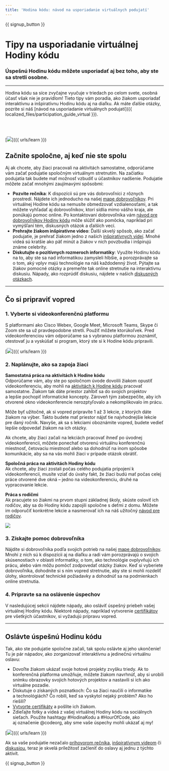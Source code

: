 ```yaml
---
title: 'Hodina kódu: návod na usporiadanie virtuálnych podujatí'
---
```


{{ signup_button }}

# Tipy na usporiadanie virtuálnej Hodiny kódu

### Úspešnú Hodinu kódu môžete usporiadať aj bez toho, aby ste sa stretli osobne.

***

Hodina kódu sa síce zvyčajne vyučuje v triedach po celom svete, osobná účasť však nie je pravidlom! Tieto tipy vám poradia, ako žiakom usporiadať interaktívnu a inšpiratívnu Hodinu kódu aj na diaľku.  Ak máte ďalšie otázky, pozrite si náš [návod na usporiadanie virtuálnych podujatí]({{ localized_files/participation_guide_virtual }}).

<br><br>

[<img src="/images/fit-600/Marketing/pexels-andrea-piacquadio-3762940.jpg" />]({{ urls/learn }})

## Začnite spoločne, aj keď nie ste spolu
Aj ak chcete, aby žiaci pracovali na aktivitách samostatne, odporúčame vám začať podujatie spoločným virtuálnym stretnutím. Na začiatku podujatia tak budete mať možnosť vzbudiť u účastníkov nadšenie. Podujatie môžete začať mnohými zaujímavými spôsobmi:

<ul>
<li><b>Pozvite rečníka</b>: K dispozícii sú pre vás dobrovoľníci z rôznych prostredí. Nájdete ich jednoducho na našej <a href="https://code.org/volunteer/local">mape dobrovoľníkov</a>. Pri virtuálnej Hodine kódu sa nemusíte obmedzovať vzdialenosťami, a tak môžete vyhľadať aj dobrovoľníkov, ktorí sídlia mimo vášho kraja, ale ponúkajú pomoc online. Po kontaktovaní dobrovoľníka vám <a href="http://hourofcode.com/us/how-to/volunteers">návod pre dobrovoľníkov Hodiny kódu</a> môže slúžiť ako pomôcka, napríklad pri vymýšľaní tém, diskusných otázok a ďalších vecí.</li>
<li><b>Prehrajte žiakom inšpiratívne video</b>: Ďalší skvelý spôsob, ako začať podujatie, je prehrať žiakom jedno z našich <a href="http://hourofcode.com/us/promote/resources#videos">inšpiratívnych videí</a>. Mnohé videá sú kratšie ako päť minút a žiakov v nich povzbudia i inšpirujú známe celebrity.</li>
<li><b>Diskutujte o pozitívnych rozmeroch informatiky</b>: Využite Hodinu kódu na to, aby ste sa nad informatikou zamysleli hlbšie, a porozprávajte sa o tom, aký vplyv majú technológie na náš každodenný život. Pýtajte sa žiakov pomocné otázky a premeňte tak online stretnutie na interaktívnu diskusiu. Nápady, ako rozprúdiť diskusiu, nájdete v našich <a href="https://code.org/csforgood#prompts">diskusných otázkach</a>.</li>
</ul>

---

## Čo si pripraviť vopred

### 1. Vyberte si videokonferenčnú platformu
S platformami ako Cisco Webex, Google Meet, Microsoft Teams, Skype či Zoom ste sa už pravdepodobne stretli. Použiť môžete ktorúkoľvek. Pred videokonferenciou vám odporúčame sa s vybranou platformou zoznámiť, otestovať ju a vyskúšať si program, ktorý ste si k Hodine kódu pripravili.

[<img src="/images/fit-600/Marketing/photo-of-boy-video-calling-with-a-woman-4145197.jpg" />]({{ urls/learn }})

### 2. Naplánujte, ako sa zapoja žiaci
**Samostatná práca na aktivitách k Hodine kódu**<br> Odporúčame vám, aby ste po spoločnom úvode dovolili žiakom opustiť videokonferenciu, aby mohli na <a href="https://hourofcode.com/us/learn">aktivitách k Hodine kódu</a> pracovať samostatne. Žiakom tak dáte priestor zahĺbiť sa do svojich projektov a lepšie pochopiť informatické koncepty. Zároveň tým zabezpečíte, aby ich otvorené okno videokonferencie nerozptyľovalo a nekomplikovalo im prácu.

Môže byť užitočné, ak si vopred pripravíte 1 až 3 lekcie, z ktorých dáte žiakom na výber. Takto budete mať priestor nájsť tie najvhodnejšie lekcie pre daný ročník. Navyše, ak sa s lekciami oboznámite vopred, budete vedieť lepšie odpovedať žiakom na ich otázky.

Ak chcete, aby žiaci začali na lekciách pracovať ihneď po úvodnej videokonferencii, môžete ponechať otvorenú virtuálnu konferenčnú miestnosť, četovaciu miestnosť alebo sa dohodnúť na inom spôsobe komunikácie, aby sa na vás mohli žiaci v prípade otázok obrátiť.

**Spoločná práca na aktivitách Hodiny kódu**<br> Ak chcete, aby žiaci zostali počas celého podujatia pripojení k videokonferencii, musíte vziať do úvahy fakt, že žiaci budú mať počas celej práce otvorené dve okná – jedno na videokonferenciu, druhé na vypracovanie lekcie.

**Práca s rodičmi**<br> Ak pracujete so žiakmi na prvom stupni základnej školy, skúste osloviť ich rodičov, aby sa do Hodiny kódu zapojili spoločne s deťmi z domu. Môžete im odporučiť konkrétne lekcie a nasmerovať ich na náš užitočný <a href="https://hourofcode.com/us/how-to/parents">návod pre rodičov</a>.

[<img src="/images/fit-600/Marketing//happy-father-and-child-browsing-laptop-in-bedroom-4545778.jpg" />](https://hourofcode.com/us/how-to/parents)

### 3. Získajte pomoc dobrovoľníka
Nájdite si dobrovoľníka podľa svojich potrieb na našej <a href="https://code.org/volunteer/local">mape dobrovoľníkov</a>. Mnohí z nich sú k dispozícii aj na diaľku a radi vám porozprávajú o svojich skúsenostiach v oblasti informatiky, o tom, ako technológie ovplyvňujú ich prácu, alebo vám môžu pomôcť zodpovedať otázky žiakov. Keď si vyberiete dobrovoľníka, dohodnite si s ním vopred stretnutie, aby ste si mohli rozdeliť úlohy, skontrolovať technické požiadavky a dohodnúť sa na podmienkach online stretnutia.

### 4. Pripravte sa na oslávenie úspechov
V nasledujúcej sekcii nájdete nápady, ako osláviť úspešný priebeh vašej virtuálnej Hodiny kódu. Niektoré nápady, napríklad vytvorenie <a href="https://code.org/certificates">certifikátov</a> pre všetkých účastníkov, si vyžadujú prípravu vopred.

---

## Oslávte úspešnú Hodinu kódu

Tak, ako ste podujatie spoločne začali, tak spolu oslávte aj jeho ukončenie! Tu je pár nápadov, ako zorganizovať interaktívnu a jedinečnú virtuálnu oslavu:

- Dovoľte žiakom ukázať svoje hotové projekty zvyšku triedy. Ak to konferenčná platforma umožňuje, môžete žiakom navrhnúť, aby si urobili snímku obrazovky svojich hotových projektov a nastavili si ich ako virtuálne pozadie.
- Diskutuje o získaných poznatkoch: Čo sa žiaci naučili o informatike a technológiách? Čo robili, keď sa vyskytol nejaký problém? Ako ho riešili?
- <a href="https://code.org/certificates">Vytvorte certifikáty</a> a pošlite ich žiakom.
- Zdieľajte fotky a videá z vašej virtuálnej Hodiny kódu na sociálnych sieťach. Použite hashtagy #HodinaKodu a #HourOfCode, ako aj označenie @codeorg, aby sme vaše úspechy mohli ukázať aj my!

[<img src="/images/fit-600/Marketing/g8TUlHzF.jpeg" />]({{ urls/learn }})

Ak sa vaše podujatie nezačalo <a href="https://code.org/volunteer/local">príhovorom rečníka</a>, <a href="https://hourofcode.com/us/promote/resources#">inšpiratívnym videom</a> či <a href="https://code.org/csforgood#prompts">diskusiou</a>, teraz je skvelá príležitosť začleniť do oslavy aj jednu z týchto aktivít.

{{ signup_button }}
